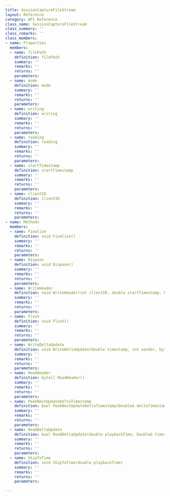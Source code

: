 ```yaml
---
title: SessionCaptureFileStream
layout: Reference
category: API Reference
class_name: SessionCaptureFileStream
class_summary: ''
class_remarks: ''
class_members:
- name: Properties
  members:
  - name: filePath
    definition: filePath
    summary: ''
    remarks: ''
    returns: ''
    parameters: 
  - name: mode
    definition: mode
    summary: ''
    remarks: ''
    returns: ''
    parameters: 
  - name: writing
    definition: writing
    summary: ''
    remarks: ''
    returns: ''
    parameters: 
  - name: reading
    definition: reading
    summary: ''
    remarks: ''
    returns: ''
    parameters: 
  - name: startTimestamp
    definition: startTimestamp
    summary: ''
    remarks: ''
    returns: ''
    parameters: 
  - name: clientID
    definition: clientID
    summary: ''
    remarks: ''
    returns: ''
    parameters: 
- name: Methods
  members:
  - name: Finalize
    definition: void Finalize()
    summary: ''
    remarks: ''
    returns: ''
    parameters: 
  - name: Dispose
    definition: void Dispose()
    summary: ''
    remarks: ''
    returns: ''
    parameters: 
  - name: WriteHeader
    definition: void WriteHeader(int clientID, double startTimestamp, byte[] data)
    summary: ''
    remarks: ''
    returns: ''
    parameters: 
  - name: Flush
    definition: void Flush()
    summary: ''
    remarks: ''
    returns: ''
    parameters: 
  - name: WriteDeltaUpdate
    definition: void WriteDeltaUpdate(double timestamp, int sender, byte[] data, int dataLength, bool reliable, uint updateID, bool incoming)
    summary: ''
    remarks: ''
    returns: ''
    parameters: 
  - name: ReadHeader
    definition: byte[] ReadHeader()
    summary: ''
    remarks: ''
    returns: ''
    parameters: 
  - name: PeekNextUpdateDeltaTimestamp
    definition: bool PeekNextUpdateDeltaTimestamp(Double& deltaTimestamp)
    summary: ''
    remarks: ''
    returns: ''
    parameters: 
  - name: ReadDeltaUpdate
    definition: bool ReadDeltaUpdate(double playbackTime, Double& timestamp, Int32& sender, Byte[]& data, Boolean& reliable, UInt32& updateID, Boolean& incoming)
    summary: ''
    remarks: ''
    returns: ''
    parameters: 
  - name: SkipToTime
    definition: void SkipToTime(double playbackTime)
    summary: ''
    remarks: ''
    returns: ''
    parameters: 

---
```

